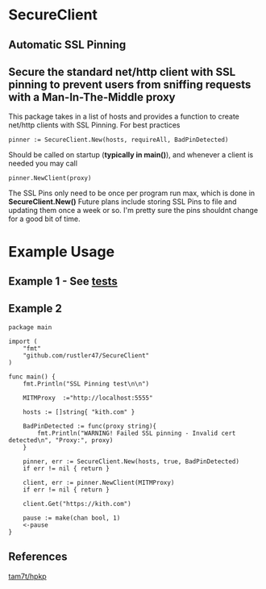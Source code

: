 # SecureClient
 ## Automatic SSL Pinning

 ## Secure the standard net/http client with **SSL pinning** to prevent users from sniffing requests with a **Man-In-The-Middle** proxy
 
This package takes in a list of hosts and provides a function to create net/http clients with SSL Pinning. 
For best practices
```
pinner := SecureClient.New(hosts, requireAll, BadPinDetected)
```
Should be called on startup (**typically in main()**), and whenever a client is needed you may call 
```
pinner.NewClient(proxy)
```
The SSL Pins only need to be once per program run max, which is done in **SecureClient.New()**
Future plans include storing SSL Pins to file and updating them once a week or so. I'm pretty sure the pins shouldnt change for a good bit of time.
 
 
# Example Usage

## Example 1 - See [tests](https://github.com/rustler47/SecureClient/blob/master/testing/compare/main.go)

## Example 2 
```
package main

import (
	"fmt"
	"github.com/rustler47/SecureClient"
)

func main() {
	fmt.Println("SSL Pinning test\n\n")

	MITMProxy  :="http://localhost:5555"

	hosts := []string{ "kith.com" }

	BadPinDetected := func(proxy string){
		fmt.Println("WARNING! Failed SSL pinning - Invalid cert detected\n", "Proxy:", proxy)
	}
	
	pinner, err := SecureClient.New(hosts, true, BadPinDetected)
	if err != nil { return }

	client, err := pinner.NewClient(MITMProxy)
	if err != nil { return }
	
	client.Get("https://kith.com")
	
	pause := make(chan bool, 1)
	<-pause
}
```

## References
[tam7t/hpkp](https://github.com/tam7t/hpkp/)
